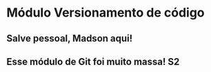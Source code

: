 # Módulo Versionamento de código
## Salve pessoal, Madson aqui!
## Esse módulo de Git foi muito massa! S2